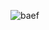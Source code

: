 
<!---
extendAnas/extendAnas is a ✨ special ✨ repository because its `README.md` (this file) appears on your GitHub profile.
You can click the Preview link to take a look at your changes.
--->
![baef](https://github.com/user-attachments/assets/ae93cbce-15f9-4e08-8222-e1691aa544f5)

